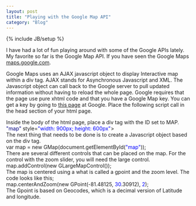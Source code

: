```yaml
---
layout: post
title: "Playing with the Google Map API"
category: "Blog"
---
```

{% include JB/setup %}

I have had a lot of fun playing around with some of the Google APIs lately. My favorite so far is the Google Map API. If you have seen the Google Maps [maps.google.com](http://maps.google.com).

Google Maps uses an AJAX javascript object to display Interactive map within a div tag. AJAX stands for Asynchronous Javascript and XML. The Javascript object can call back to the Google server to pull updated information without having to reload the whole page. Google requires that the page use pure xhtml code and that you have a Google Map key. You can get a key by going to [this page](http://www.google.com/apis/maps/signup.html) at Google. Place the following script call in the head section of your html page.

<div class="code"><font color="NAVY"><font color="MAROON"><script src=<font color="BLUE">"[http://maps.google.com/maps?file=api&v=1&key=YOURKEYHERE](http://maps.google.com/maps?file=api&v=1&key=YOURKEYHERE)"</font> type=<font color="BLUE">"text/javascript"</font>></font></font><font color="NAVY"><font color="MAROON"></script></font></font></div>
Inside the body of the html page, place a div tag with the ID set to MAP. 

<div class="code"><font color="NAVY"><div id=<font color="BLUE">"map"</font> style=<font color="BLUE">"width: 900px; height: 600px"</font>></font><font color="NAVY"></div></font></div>
The next thing that needs to be done is to create a Javascript object based on the div tag.

<div class="code">var map = new GMap(document.getElementById(<font color="BLUE">"map"</font>));</div>
There are several different controls that can be placed on the map. For the control with the zoom slider, you will need the large control.

<div class="code">map.addControl(new GLargeMapControl());</div>
The map is centered using a what is called a gpoint and the zoom level. The code looks like this;

<div class="code">map.centerAndZoom(new GPoint(-81.48125,<font color="BLUE"> 30</font>.30912),<font color="BLUE"> 2</font>);</div>
The Gpoint is based on Geocodes, which is a decimal version of Latitude and longitude.